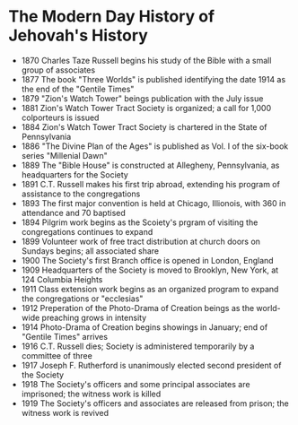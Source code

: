 The Modern Day History of Jehovah's History
===========================================

- 1870 Charles Taze Russell begins his study of the Bible with a small group of associates
- 1877 The book "Three Worlds" is published identifying the date 1914 as the end of the "Gentile Times"
- 1879 "Zion's Watch Tower" beings publication with the July issue
- 1881 Zion's Watch Tower Tract Society is organized; a call for 1,000 colporteurs is issued
- 1884 Zion's Watch Tower Tract Society is chartered in the State of Pennsylvania
- 1886 "The Divine Plan of the Ages" is published as Vol. I of the six-book series "Millenial Dawn"
- 1889 The "Bible House" is constructed at Allegheny, Pennsylvania, as headquarters for the Society
- 1891 C.T. Russell makes his first trip abroad, extending his program of assistance to the congregations
- 1893 The first major convention is held at Chicago, Illionois, with 360 in attendance and 70 baptised
- 1894 Pilgrim work begins as the Scoiety's prgram of visiting the congregations continues to expand
- 1899 Volunteer work of free tract distribution at church doors on Sundays begins; all associated share
- 1900 The Society's first Branch office is opened in London, England
- 1909 Headquarters of the Society is moved to Brooklyn, New York, at 124 Columbia Heights
- 1911 Class extension work begins as an organized program to expand the congregations or "ecclesias"
- 1912 Preperation of the Photo-Drama of Creation beings as the world-wide preaching grows in intensity
- 1914 Photo-Drama of Creation begins showings in January; end of "Gentile Times" arrives
- 1916 C.T. Russell dies; Society is administered temporarily by a committee of three
- 1917 Joseph F. Rutherford is unanimously elected second president of the Society
- 1918 The Society's officers and some principal associates are imprisoned; the witness work is killed
- 1919 The Society's officers and associates are released from prison; the witness work is revived

